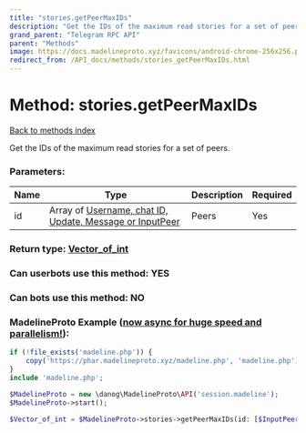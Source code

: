 ```yaml
---
title: "stories.getPeerMaxIDs"
description: "Get the IDs of the maximum read stories for a set of peers."
grand_parent: "Telegram RPC API"
parent: "Methods"
image: https://docs.madelineproto.xyz/favicons/android-chrome-256x256.png
redirect_from: /API_docs/methods/stories_getPeerMaxIDs.html
---
```

# Method: stories.getPeerMaxIDs
[Back to methods index](index.html)



Get the IDs of the maximum read stories for a set of peers.

### Parameters:

| Name     |    Type       | Description | Required |
|----------|---------------|-------------|----------|
|id|Array of [Username, chat ID, Update, Message or InputPeer](/API_docs/types/InputPeer.html) | Peers | Yes|


### Return type: [Vector\_of\_int](/API_docs/types/int.html)

### Can userbots use this method: **YES**

### Can bots use this method: **NO**


### MadelineProto Example ([now async for huge speed and parallelism!](https://docs.madelineproto.xyz/docs/ASYNC.html)):


```php
if (!file_exists('madeline.php')) {
    copy('https://phar.madelineproto.xyz/madeline.php', 'madeline.php');
}
include 'madeline.php';

$MadelineProto = new \danog\MadelineProto\API('session.madeline');
$MadelineProto->start();

$Vector_of_int = $MadelineProto->stories->getPeerMaxIDs(id: [$InputPeer, $InputPeer], );
```

